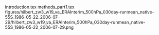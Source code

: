 introduction.tex
methods_part1.tex
figures/hilbert_zw3_w19_va_ERAInterim_500hPa_030day-runmean_native-55S_1986-05-22_2006-07-29/hilbert_zw3_w19_va_ERAInterim_500hPa_030day-runmean_native-55S_1986-05-22_2006-07-29.png